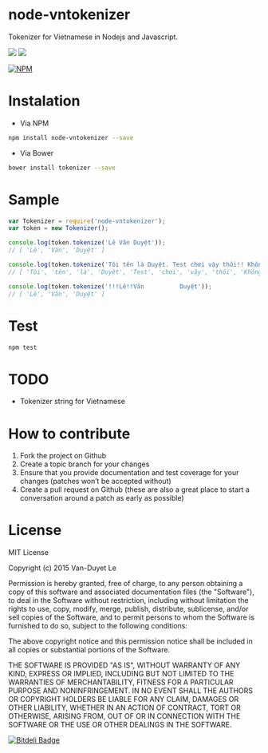 # node-vntokenizer

Tokenizer for Vietnamese in Nodejs and Javascript.

<img src="https://img.shields.io/npm/v/node-vntokenizer.svg?style=flat-square" />
<img src="https://img.shields.io/npm/l/node-vntokenizer.svg?style=flat-square" />

[![NPM](https://nodei.co/npm/node-vntokenizer.png?downloads=true&downloadRank=true&stars=true)](https://nodei.co/npm/node-vntokenizer/)

# Instalation 

* Via NPM
```sh
npm install node-vntokenizer --save
```

* Via Bower 
```sh
bower install tokenizer --save
```

# Sample

```js
var Tokenizer = require('node-vntokenizer');
var token = new Tokenizer();

console.log(token.tokenize('Lê Văn Duyệt'));
// [ 'Lê', 'Văn', 'Duyệt' ]

console.log(token.tokenize('Tôi tên là Duyệt. Test chơi vậy thôi!! Không biết có đúng hay không nữa?'));
// [ 'Tôi', 'tên', 'là', 'Duyệt', 'Test', 'chơi', 'vậy', 'thôi', 'Không', 'biết', 'có', 'đúng', 'hay', 'không', 'nữa' ]

console.log(token.tokenize('!!!Lê!!Văn          Duyệt'));
// [ 'Lê', 'Văn', 'Duyệt' ]
```

# Test
```sh
npm test
```
# TODO

* Tokenizer string for Vietnamese 

# How to contribute
1. Fork the project on Github
2. Create a topic branch for your changes
3. Ensure that you provide documentation and test coverage for your changes (patches won’t be accepted without)
4. Create a pull request on Github (these are also a great place to start a conversation around a patch as early as possible)

# License
MIT License

Copyright (c) 2015 Van-Duyet Le

Permission is hereby granted, free of charge, to any person obtaining a copy of this software and associated documentation files (the "Software"), to deal in the Software without restriction, including without limitation the rights to use, copy, modify, merge, publish, distribute, sublicense, and/or sell copies of the Software, and to permit persons to whom the Software is furnished to do so, subject to the following conditions:

The above copyright notice and this permission notice shall be included in all copies or substantial portions of the Software.

THE SOFTWARE IS PROVIDED "AS IS", WITHOUT WARRANTY OF ANY KIND, EXPRESS OR IMPLIED, INCLUDING BUT NOT LIMITED TO THE WARRANTIES OF MERCHANTABILITY, FITNESS FOR A PARTICULAR PURPOSE AND NONINFRINGEMENT. IN NO EVENT SHALL THE AUTHORS OR COPYRIGHT HOLDERS BE LIABLE FOR ANY CLAIM, DAMAGES OR OTHER LIABILITY, WHETHER IN AN ACTION OF CONTRACT, TORT OR OTHERWISE, ARISING FROM, OUT OF OR IN CONNECTION WITH THE SOFTWARE OR THE USE OR OTHER DEALINGS IN THE SOFTWARE.


[![Bitdeli Badge](https://d2weczhvl823v0.cloudfront.net/duyetdev/node-vntokenizer/trend.png)](https://bitdeli.com/free "Bitdeli Badge")

